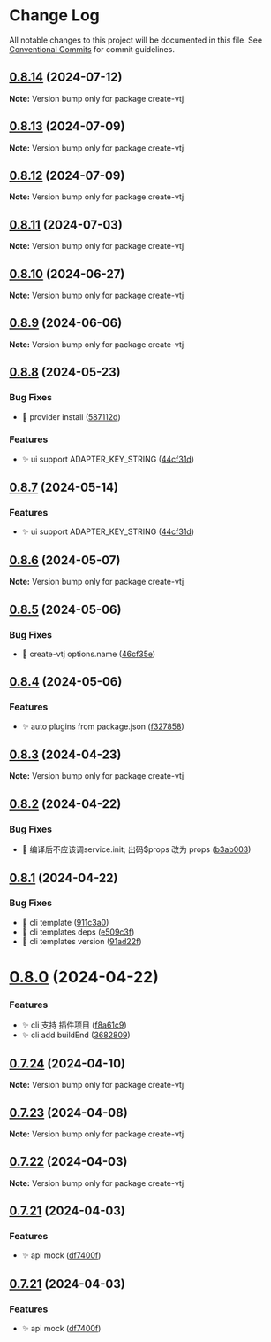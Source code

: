 # Change Log

All notable changes to this project will be documented in this file.
See [Conventional Commits](https://conventionalcommits.org) for commit guidelines.

## [0.8.14](https://gitee.com/newgateway/vtj/compare/create-vtj@0.8.13...create-vtj@0.8.14) (2024-07-12)

**Note:** Version bump only for package create-vtj





## [0.8.13](https://gitee.com/newgateway/vtj/compare/create-vtj@0.8.12...create-vtj@0.8.13) (2024-07-09)

**Note:** Version bump only for package create-vtj





## [0.8.12](https://gitee.com/newgateway/vtj/compare/create-vtj@0.8.11...create-vtj@0.8.12) (2024-07-09)

**Note:** Version bump only for package create-vtj





## [0.8.11](https://gitee.com/newgateway/vtj/compare/create-vtj@0.8.10...create-vtj@0.8.11) (2024-07-03)

**Note:** Version bump only for package create-vtj





## [0.8.10](https://gitee.com/newgateway/vtj/compare/create-vtj@0.8.9...create-vtj@0.8.10) (2024-06-27)

**Note:** Version bump only for package create-vtj





## [0.8.9](https://gitee.com/newgateway/vtj/compare/create-vtj@0.8.8...create-vtj@0.8.9) (2024-06-06)

**Note:** Version bump only for package create-vtj





## [0.8.8](https://gitee.com/newgateway/vtj/compare/create-vtj@0.8.6...create-vtj@0.8.8) (2024-05-23)


### Bug Fixes

* 🐛 provider install ([587112d](https://gitee.com/newgateway/vtj/commits/587112d873cb5738691be63b269d16e04ae9312e))


### Features

* ✨ ui support ADAPTER_KEY_STRING ([44cf31d](https://gitee.com/newgateway/vtj/commits/44cf31dee87f4896b4071b688e35eddbf5a96b1c))





## [0.8.7](https://gitee.com/newgateway/vtj/compare/create-vtj@0.8.6...create-vtj@0.8.7) (2024-05-14)


### Features

* ✨ ui support ADAPTER_KEY_STRING ([44cf31d](https://gitee.com/newgateway/vtj/commits/44cf31dee87f4896b4071b688e35eddbf5a96b1c))





## [0.8.6](https://gitee.com/newgateway/vtj/compare/create-vtj@0.8.5...create-vtj@0.8.6) (2024-05-07)

**Note:** Version bump only for package create-vtj





## [0.8.5](https://gitee.com/newgateway/vtj/compare/create-vtj@0.8.4...create-vtj@0.8.5) (2024-05-06)


### Bug Fixes

* 🐛 create-vtj options.name ([46cf35e](https://gitee.com/newgateway/vtj/commits/46cf35ec573e10f8869edd4445037e49bfb09092))





## [0.8.4](https://gitee.com/newgateway/vtj/compare/create-vtj@0.8.3...create-vtj@0.8.4) (2024-05-06)


### Features

* ✨ auto plugins from package.json ([f327858](https://gitee.com/newgateway/vtj/commits/f3278585be56c841b672745bba5be780f26fb054))






## [0.8.3](https://gitee.com/newgateway/vtj/compare/create-vtj@0.8.2...create-vtj@0.8.3) (2024-04-23)

**Note:** Version bump only for package create-vtj






## [0.8.2](https://gitee.com/newgateway/vtj/compare/create-vtj@0.8.1...create-vtj@0.8.2) (2024-04-22)


### Bug Fixes

* 🐛 编译后不应该调service.init; 出码$props 改为 props ([b3ab003](https://gitee.com/newgateway/vtj/commits/b3ab003c59df81225da8b0a43593f2b28f7bf53b))





## [0.8.1](https://gitee.com/newgateway/vtj/compare/create-vtj@0.8.0...create-vtj@0.8.1) (2024-04-22)


### Bug Fixes

* 🐛 cli template ([911c3a0](https://gitee.com/newgateway/vtj/commits/911c3a0e2bb60548affe5dcf5a496577809d63b8))
* 🐛 cli templates deps ([e509c3f](https://gitee.com/newgateway/vtj/commits/e509c3fee7d360654944dab79b482dee133da638))
* 🐛 cli templates version ([91ad22f](https://gitee.com/newgateway/vtj/commits/91ad22f2cf5f27f7a660a8fabe27ebffe80772d2))






# [0.8.0](https://gitee.com/newgateway/vtj/compare/create-vtj@0.7.24...create-vtj@0.8.0) (2024-04-22)


### Features

* ✨ cli 支持 插件项目 ([f8a61c9](https://gitee.com/newgateway/vtj/commits/f8a61c97f7e94a6a4afd23e91c6d2b879cf8eaa3))
* ✨ cli add buildEnd ([3682809](https://gitee.com/newgateway/vtj/commits/368280984975733948c824ccab64624b1de8bd30))






## [0.7.24](https://gitee.com/newgateway/vtj/compare/create-vtj@0.7.23...create-vtj@0.7.24) (2024-04-10)

**Note:** Version bump only for package create-vtj






## [0.7.23](https://gitee.com/newgateway/vtj/compare/create-vtj@0.7.22...create-vtj@0.7.23) (2024-04-08)

**Note:** Version bump only for package create-vtj






## [0.7.22](https://gitee.com/newgateway/vtj/compare/create-vtj@0.7.21...create-vtj@0.7.22) (2024-04-03)

**Note:** Version bump only for package create-vtj






## [0.7.21](https://gitee.com/newgateway/vtj/compare/create-vtj@0.7.20...create-vtj@0.7.21) (2024-04-03)


### Features

* ✨ api mock ([df7400f](https://gitee.com/newgateway/vtj/commits/df7400f1c2f7aa20f24e5217b177a38877de5cdd))






## [0.7.21](https://gitee.com/newgateway/vtj/compare/create-vtj@0.7.20...create-vtj@0.7.21) (2024-04-03)


### Features

* ✨ api mock ([df7400f](https://gitee.com/newgateway/vtj/commits/df7400f1c2f7aa20f24e5217b177a38877de5cdd))
